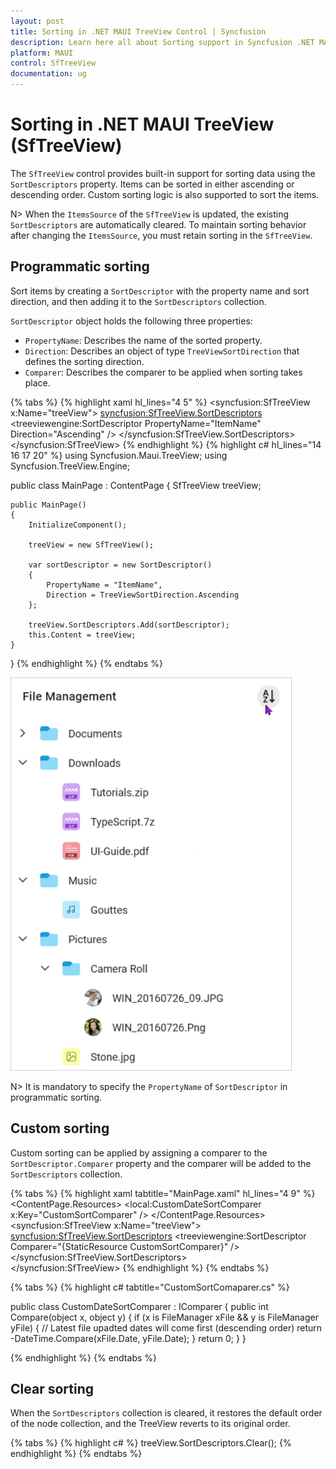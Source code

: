 ```yaml
---
layout: post
title: Sorting in .NET MAUI TreeView Control | Syncfusion
description: Learn here all about Sorting support in Syncfusion .NET MAUI TreeView (SfTreeView) Control and more.
platform: MAUI
control: SfTreeView
documentation: ug
---
```


# Sorting in .NET MAUI TreeView (SfTreeView)

The `SfTreeView` control provides built-in support for sorting data using the `SortDescriptors` property. Items can be sorted in either ascending or descending order. Custom sorting logic is also supported to sort the items.

N> When the `ItemsSource` of the `SfTreeView` is updated, the existing `SortDescriptors` are automatically cleared. To maintain sorting behavior after changing the `ItemsSource`, you must retain sorting in the `SfTreeView`.

## Programmatic sorting

Sort items by creating a `SortDescriptor` with the property name and sort direction, and then adding it to the `SortDescriptors` collection.

`SortDescriptor` object holds the following three properties:

* `PropertyName`: Describes the name of the sorted property.
* `Direction`: Describes an object of type `TreeViewSortDirection` that defines the sorting direction.
* `Comparer`: Describes the comparer to be applied when sorting takes place.

{% tabs %}
{% highlight xaml hl_lines="4 5" %}
<ContentPage xmlns:syncfusion="clr-namespace:Syncfusion.Maui.TreeView;assembly=Syncfusion.Maui.TreeView"
             xmlns:treeviewengine="clr-namespace:Syncfusion.TreeView.Engine;assembly=Syncfusion.Maui.TreeView">
  <syncfusion:SfTreeView x:Name="treeView">
        <syncfusion:SfTreeView.SortDescriptors>
            <treeviewengine:SortDescriptor PropertyName="ItemName" Direction="Ascending" />
        </syncfusion:SfTreeView.SortDescriptors>                    
  </syncfusion:SfTreeView>
</ContentPage>
{% endhighlight %}
{% highlight c# hl_lines="14 16 17 20" %}
using Syncfusion.Maui.TreeView;
using Syncfusion.TreeView.Engine;

public class MainPage : ContentPage
{
    SfTreeView treeView;

    public MainPage()
    {
        InitializeComponent();

        treeView = new SfTreeView();

        var sortDescriptor = new SortDescriptor()
        {
            PropertyName = "ItemName",
            Direction = TreeViewSortDirection.Ascending
        };

        treeView.SortDescriptors.Add(sortDescriptor);
        this.Content = treeView;
    }
}
{% endhighlight %}
{% endtabs %}

![Programmatic sorting in .NET MAUI TreeView](images/sorting/maui-treeView-programmatic-sorting.gif)

N> It is mandatory to specify the `PropertyName` of `SortDescriptor` in programmatic sorting.

## Custom sorting

Custom sorting can be applied by assigning a comparer to the `SortDescriptor.Comparer` property and the comparer will be added to the `SortDescriptors` collection.

{% tabs %}
{% highlight xaml tabtitle="MainPage.xaml" hl_lines="4 9" %}
<ContentPage xmlns:syncfusion="clr-namespace:Syncfusion.Maui.TreeView;assembly=Syncfusion.Maui.TreeView"
             xmlns:treeviewengine="clr-namespace:Syncfusion.TreeView.Engine;assembly=Syncfusion.Maui.TreeView">
  <ContentPage.Resources>
    <ResourceDictionary>
      <local:CustomDateSortComparer x:Key="CustomSortComparer" />
    </ResourceDictionary>
  </ContentPage.Resources>
  <syncfusion:SfTreeView x:Name="treeView">
        <syncfusion:SfTreeView.SortDescriptors>
            <treeviewengine:SortDescriptor Comparer="{StaticResource CustomSortComparer}" />
        </syncfusion:SfTreeView.SortDescriptors>                    
  </syncfusion:SfTreeView>
</ContentPage>
{% endhighlight %}
{% endtabs %}

{% tabs %}
{% highlight c# tabtitle="CustomSortComaparer.cs" %}

public class CustomDateSortComparer : IComparer<object>
{
    public int Compare(object x, object y)
    {
        if (x is FileManager xFile && y is FileManager yFile)
        {
            // Latest file upadted dates will come first (descending order)
            return -DateTime.Compare(xFile.Date, yFile.Date);
        }
        return 0;
    }
}

{% endhighlight %}
{% endtabs %}

## Clear sorting

When the `SortDescriptors` collection is cleared, it restores the default order of the node collection, and the TreeView reverts to its original order.

{% tabs %}
{% highlight c# %}
treeView.SortDescriptors.Clear();
{% endhighlight %}
{% endtabs %}
